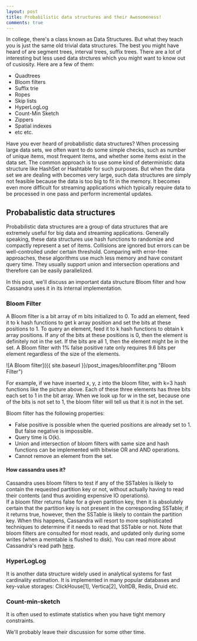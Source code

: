 ```yaml
---
layout: post
title: Probabilistic data structures and their Awesomeness!
comments: true
---
```


In college, there's a class known as Data Structures. But what they teach you is just the same old trivial data structures. The best you might have heard of are segment trees, interval trees, suffix trees. There are a lot of interesting but less  used data strctures which you might want to know out of cusiosity. Here are a few of them:
- Quadtrees
- Bloom filters
- Suffix trie
- Ropes
- Skip lists
- HyperLogLog
- Count-Min Sketch
- Zippers
- Spatial indexes
- etc etc.

Have you ever heard of probabilistic data structures? When processing large data sets, we often want to do some simple checks, such as number of unique items, most frequent items, and whether some items exist in the data set. The common approach is to use some kind of deterministic data structure like HashSet or Hashtable for such purposes. But when the data set we are dealing with becomes very large, such data structures are simply not feasible because the data is too big to fit in the memory. It becomes even more difficult for streaming applications which typically require data to be processed in one pass and perform incremental updates.

## Probabalistic data structures

Probabilistic data structures are a group of data structures that are extremely useful for big data and streaming applications. Generally speaking, these data structures use hash functions to randomize and compactly represent a set of items. Collisions are ignored but errors can be well-controlled under certain threshold. Comparing with error-free approaches, these algorithms use much less memory and have constant query time. They usually support union and intersection operations and therefore can be easily parallelized. 

In this post, we'll discuss an important data structure Bloom filter and how Cassandra uses it in its internal implementation.

### Bloom Filter

A Bloom filter is a bit array of m bits initialized to 0. To add an element, feed it to k hash functions to get k array position and set the bits at these positions to 1. To query an element, feed it to k hash functions to obtain k array positions. If any of the bits at these positions is 0, then the element is definitely not in the set. If the bits are all 1, then the element might be in the set. A Bloom filter with 1% false positive rate only requires 9.6 bits per element regardless of the size of the elements.

![A Bloom filter]({{ site.baseurl }}/post_images/bloomfilter.png "Bloom Filter")

For example, if we have inserted x, y, z into the bloom filter, with k=3 hash functions like the picture above. Each of these three elements has three bits each set to 1 in the bit array. When we look up for w in the set, because one of the bits is not set to 1, the bloom filter will tell us that it is not in the set.

Bloom filter has the following properties:
- False positive is possible when the queried positions are already set to 1. But false negative is impossible.
- Query time is O(k).
- Union and intersection of bloom filters with same size and hash functions can be implemented with bitwise OR and AND operations.
- Cannot remove an element from the set.

#### How cassandra uses it?

Cassandra uses bloom filters to test if any of the SSTables is likely to contain the requested partition key or not, without actually having to read their contents (and thus avoiding expensive IO operations).  
If a bloom filter returns false for a given partition key, then it is absolutely certain that the partition key is not present in the corresponding SSTable; if it returns true, however, then the SSTable is likely to contain the partition key. When this happens, Cassandra will resort to more sophisticated techniques to determine if it needs to read that SSTable or not. Note that bloom filters are consulted for most reads, and updated only during some writes (when a memtable is flushed to disk). You can read more about Cassandra's read path [here](http://docs.datastax.com/en/cassandra/3.0/cassandra/dml/dmlAboutReads.html).

### HyperLogLog 
It is another data structure widely used in analytical systems for fast cardinality estimation. It is implemented in many popular databases and key-value storages: ClickHouse[1], Vertica[2], VoltDB, Redis, Druid etc.

### Count-min-sketch
It is often used to estimate statistics when you have tight memory constraints.

We'll probably leave their discussion for some other time.